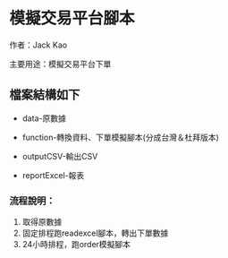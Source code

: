 # 模擬交易平台腳本

作者：Jack Kao

主要用途：模擬交易平台下單

## 檔案結構如下


* data-原數據

* function-轉換資料、下單模擬腳本(分成台灣＆杜拜版本)

* outputCSV-輸出CSV

* reportExcel-報表

### 流程說明：

1. 取得原數據
2. 固定排程跑readexcel腳本，轉出下單數據
3. 24小時排程，跑order模擬腳本
